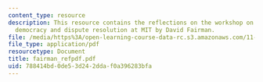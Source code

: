 ```yaml
---
content_type: resource
description: This resource contains the reflections on the workshop on deliberative
  democracy and dispute resolution at MIT by David Fairman.
file: /media/https%3A/open-learning-course-data-rc.s3.amazonaws.com/11-969-workshop-on-deliberative-democracy-and-dispute-resolution-summer-2005/788414bd0de53d242ddaf0a396283bfa_fairman_refpdf.pdf
file_type: application/pdf
resourcetype: Document
title: fairman_refpdf.pdf
uid: 788414bd-0de5-3d24-2dda-f0a396283bfa
---
```

